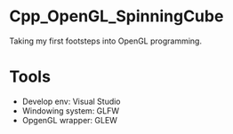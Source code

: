 # Cpp_OpenGL_SpinningCube

Taking my first footsteps into OpenGL programming.

# Tools
  - Develop env:      Visual Studio
  - Windowing system: GLFW
  - OpgenGL wrapper:  GLEW
